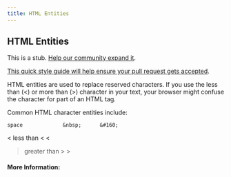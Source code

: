 ```yaml
---
title: HTML Entities
---
```

## HTML Entities

This is a stub. <a href='https://github.com/freecodecamp/guides/tree/master/src/pages/html/html-entities/index.md' target='_blank' rel='nofollow'>Help our community expand it</a>.

<a href='https://github.com/freecodecamp/guides/blob/master/README.md' target='_blank' rel='nofollow'>This quick style guide will help ensure your pull request gets accepted</a>.

<!-- The article goes here, in GitHub-flavored Markdown. Feel free to add YouTube videos, images, and CodePen/JSBin embeds  -->
HTML entities are used to replace reserved characters. If you use the less than (<) or more than (>) character in your text, your browser might confuse the character for part of an HTML tag.

Common HTML character entities include:

    space             &nbsp;      &#160;
<   less than         &lt;        &#60;
>   greater than      &gt;        &#62;


#### More Information:
<!-- Please add any articles you think might be helpful to read before writing the article -->



